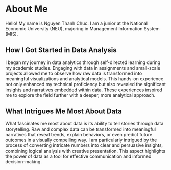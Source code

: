 # About Me
Hello! My name is Nguyen Thanh Chuc. I am a junior at the National Economic University (NEU), majoring in Management Information System (MIS).

## How I Got Started in Data Analysis
I began my journey in data analytics through self-directed learning during my academic studies. Engaging with data in assignments and small-scale projects allowed me to observe how raw data is transformed into meaningful visualizations and analytical models. This hands-on experience not only enhanced my technical proficiency but also revealed the significant insights and narratives embedded within data. These experiences inspired me to explore the field further with a deeper, more analytical approach.

## What Intrigues Me Most About Data
What fascinates me most about data is its ability to tell stories through data storytelling. Raw and complex data can be transformed into meaningful narratives that reveal trends, explain behaviors, or even predict future outcomes in a visually compelling way. I am particularly intrigued by the process of converting intricate numbers into clear and persuasive insights, combining logical analysis with creative presentation. This aspect highlights the power of data as a tool for effective communication and informed decision-making.
